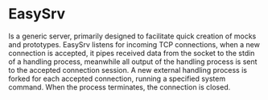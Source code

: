 # EasySrv

Is a generic server, primarily designed to facilitate quick creation of mocks and prototypes.
EasySrv listens for incoming TCP connections, when a new connection is accepted,
it pipes received data from the socket to the stdin of a handling process,
meanwhile all output of the handling process is sent to the accepted connection session.
A new external handling process is forked for each accepted connection,
running a specified system command. When the process terminates, the connection is closed.

